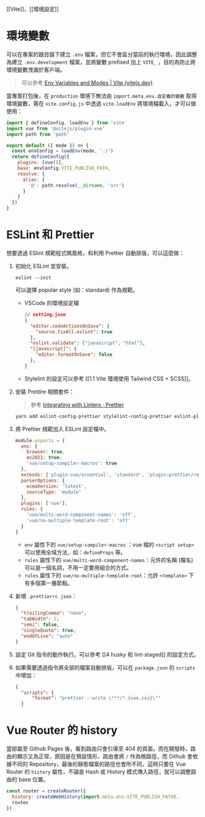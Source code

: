 [[Vite]]、[[環境設定]]

# 環境變數
可以在專案的跟目錄下建立 `.env` 檔案，但它不會區分當前的執行環境，因此調整為建立 `.env.development` 檔案，並將變數 prefixed 加上 `VITE_` ，目的為防止將環境變數洩漏於客戶端。

> 可以參考 [Env Variables and Modes | Vite (vitejs.dev)](https://vitejs.dev/guide/env-and-mode.html#env-files)

當專案打包後，在 `production` 環境下無法由 `import.meta.env.自定義的變數` 取得環境變數，需在 `vite.config.js` 中透過 `vite.loadEnv` 將環境檔載入，才可以做使用：

```js
import { defineConfig, loadEnv } from 'vite'
import vue from '@vitejs/plugin-vue'
import path from 'path'

export default ({ mode }) => {
  const envConfig = loadEnv(mode, './')
  return defineConfig({
    plugins: [vue()],
    base: envConfig.VITE_PUBLISH_PATH,
    resolve: {
      alias: {
        '@': path.resolve(__dirname, 'src')
      }
    }
  })
}
```

# ESLint 和 Prettier
想要透過 ESlint 規範程式碼風格，和利用 Prettier 自動排版，可以這麼做：

1.  初始化 ESLint 並安裝。
    ```
    eslint --init
    ```
    
    可以選擇 popular style (如：standard) 作為規範。
	
	- VSCode 的環境設定檔
		```json
		// setting.json
		{
		  "editor.codeActionsOnSave": {
			"source.fixAll.eslint": true
		  },
		  "eslint.validate": ["javascript", "html"],
		  "[javascript]": {
			"editor.formatOnSave": false
		  },
		}
		```
		
	-  Stylelint 的設定可以參考 [[1.1 Vite 環境使用 Tailwind CSS + SCSS]]。

2.  安裝 Prettire 相關套件：
	> 參考 [Integrating with Linters · Prettier](https://prettier.io/docs/en/integrating-with-linters.html)
    
	```bash
	yarn add eslint-config-prettier stylelint-config-prettier eslint-plugin-prettier stylelint-prettier prettier -D
	```
    
3.  將 Prettier 規範加入 ESLint 設定檔中。
    ```js
    module.exports = {
      env: {
        browser: true,
        es2021: true,
        'vue/setup-compiler-macros': true
      },
      extends: ['plugin:vue/essential', 'standard', 'plugin:prettier/recommended'],
      parserOptions: {
        ecmaVersion: 'latest',
        sourceType: 'module'
      },
      plugins: ['vue'],
      rules: {
        'vue/multi-word-component-names': 'off',
        'vue/no-multiple-template-root': 'off'
      }
    }
    ```
    
    -   `env` 屬性下的 `vue/setup-compiler-macros` ：vue 檔的 `<script setup>` 可以使用全域方法，如：`defineProps` 等。
    -   `rules` 屬性下的 `vue/multi-word-component-names`：元件的名稱 (檔名) 可以是一個名詞，不用一定要用組合的方式。
    -   `rules` 屬性下的 `vue/no-multiple-template-root`：允許 `<template>` 下有多個第一層節點。

4. 新增 `.prettierrc.json`：
	```json
	{
	  "trailingComma": "none",
	  "tabWidth": 2,
	  "semi": false,
	  "singleQuote": true,
	  "endOfLine": "auto"
	}
	```

5. 設定 Git 指令的動作執行。可以參考 [[4 husky 和 lint-staged]] 的設定方式。
6. 如果需要透過指令將全部的檔案自動排版，可以在 `package.json` 的 `scripts` 中增加：
	```json
	{
	  "scripts": {
		  "format": "prettier --write \"**/*.{vue,css}\""
	  }
	```

# Vue Router 的 history
當部屬至 Github Pages 後，看到路由只會引導至 404 的頁面，而在開發時，路由的顯示又為正常，原因是在預設情形，路由會將 `/` 作為根路徑，而 Github 會依據不同的 Repository，最後的靜態檔案的路徑也會所不同，這時只要在 Vue Router 的 `history` 屬性，不論是 Hash 或 History 模式傳入路徑，就可以調整路由的 base 位置。

```js
const router = createRouter({
  history: createWebHistory(import.meta.env.VITE_PUBLISH_PATH),
  routes
})
```